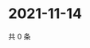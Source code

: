 # 2021-11-14

共 0 条

<!-- BEGIN WEIBO -->
<!-- 最后更新时间 Sun Nov 14 2021 11:14:56 GMT+0800 (China Standard Time) -->

<!-- END WEIBO -->
